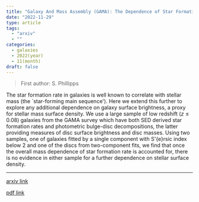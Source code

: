 ```yaml
---
title: "Galaxy And Mass Assembly (GAMA): The Dependence of Star Formation on Surface Brightness in Low Redshift Galaxies"
date: "2022-11-29"
type: article
tags:
  - "arxiv"
  - ""
categories:
  - galaxies
  - 2022(year)
  - 11(month)
draft: false
---
```


> First author: S. Phillipps

 The star formation rate in galaxies is well known to correlate with stellar
mass (the `star-forming main sequence'). Here we extend this further to explore
any additional dependence on galaxy surface brightness, a proxy for stellar
mass surface density. We use a large sample of low redshift ($z \leq 0.08$)
galaxies from the GAMA survey which have both SED derived star formation rates
and photometric bulge-disc decompositions, the latter providing measures of
disc surface brightness and disc masses. Using two samples, one of galaxies
fitted by a single component with S\'{e}rsic index below 2 and one of the discs
from two-component fits, we find that once the overall mass dependence of star
formation rate is accounted for, there is no evidence in either sample for a
further dependence on stellar surface density.

---
[arxiv link](http://arxiv.org/abs/2211.15998v1)

[pdf link](http://arxiv.org/pdf/2211.15998v1)